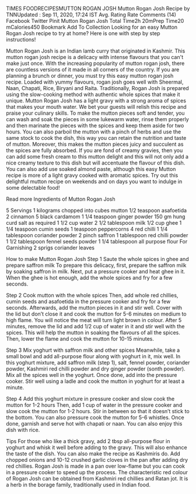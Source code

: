 TIMES FOODRECIPESMUTTON ROGAN JOSH
Mutton Rogan Josh Recipe
by TNNUpdated : Sep 11, 2020, 17:24 IST
Avg. Rating
Rate
 Comments (14)
Facebook
Twitter
Pinit
Mutton Rogan Josh
Total Time2h 20mPrep Time20 mCalories450
Bookmark
Add To Collection
Looking for an easy Mutton Rogan Josh recipe to try at home? Here is one with step by step instructions!

Mutton Rogan Josh is an Indian lamb curry that originated in Kashmir. This mutton rogan josh recipe is a delicacy with intense flavours that you can't make just once. With the increasing popularity of mutton rogan josh, there are countless versions of it made in all corners of the country. If you are planning a brunch or dinner, you must try this easy mutton rogan josh recipe. Loaded with yummy flavours, rogan josh goes well with Sheermal, Naan, Chapati, Rice, Biryani and Raita. Traditionally, Rogan Josh is prepared using the slow-cooking method with authentic whole spices that make it unique. Mutton Rogan Josh has a light gravy with a strong aroma of spices that makes your mouth water. We bet your guests will relish this recipe and praise your culinary skills. To make the mutton pieces soft and tender, you can wash and soak the pieces in some lukewarm water, rinse them properly and then marinate the pieces with the spices and keep them aside for two hours. You can also parboil the mutton with a pinch of herbs and use the same stock to cook the dish, this way you can retain the nutrition and taste of mutton. Moreover, this makes the mutton pieces juicy and succulent as the spices are fully absorbed. If you are fond of creamy gravies, then you can add some fresh cream to this mutton delight and this will not only add a nice creamy texture to this dish but will accentuate the flavour of this dish. You can also add use soaked almond paste, although this easy Mutton recipe is more of a light gravy cooked with aromatic spices. Try out this delightful mutton recipe on weekends and on days you want to indulge in some delectable food!

Read more
Ingredients of Mutton Rogan Josh

5 Servings
1 kilograms chopped into cubes mutton
1/2 teaspoon asafoetida
2 cinnamon
5 black cardamom
1 1/4 teaspoon ginger powder
150 gm hung curd
salt as required
1 1/2 cup water
2 1/2 tablespoon milk
1/2 cup ghee
1 1/4 teaspoon cumin seeds
1 teaspoon peppercorns
4 red chilli
1 1/4 tablespoon coriander powder
2 pinch saffron
1 tablespoon red chilli powder
1 1/2 tablespoon fennel seeds powder
1 1/4 tablespoon all purpose flour
For Garnishing
2 sprigs coriander leaves

How to make Mutton Rogan Josh
Step 1 Saute the whole spices in ghee and prepare saffron milk
To prepare this delicacy, first, prepare the saffron milk by soaking saffron in milk. Next, put a pressure cooker and heat ghee in it. When the ghee is hot enough, add the whole spices and fry for a few seconds.

Step 2 Cook mutton with the whole spices
Then, add whole red chillies, cumin seeds and asafoetida in the pressure cooker and fry for a few seconds. Afterwards, add the mutton pieces in it and stir well. Cover with the lid but don’t close it and cook the mutton for 5-6 minutes on medium to high flame. You will notice the meat will turn light brown in colour. After 5 minutes, remove the lid and add 1/2 cup of water in it and stir well with the spices. This will help the mutton in soaking the flavours of all the spices. Then, lower the flame and cook the mutton for 10-15 minutes.

Step 3 Mix yoghurt with saffron milk and other spices
Meanwhile, take a small bowl and add all-purpose flour along with yoghurt in it, mix well. In this yoghurt mixture, add saffron milk (step 1), salt, fennel powder, coriander powder, Kashmiri red chilli powder and dry ginger powder (sonth powder). Mix all the spices well in the yoghurt. Once done, add into the pressure cooker. Stir well using a ladle and cook the mutton in yoghurt for at least a minute.

Step 4 Add this yoghurt mixture in pressure cooker and slow cook the mutton for 1-2 hours
Then, add 1 cup of water in the pressure cooker and slow cook the mutton for 1-2 hours. Stir in between so that it doesn’t stick to the bottom. You can also pressure cook the mutton for 5-6 whistles. Once done, garnish and serve hot with chapati or naan. You can also enjoy this dish with rice.

Tips
For those who like a thick gravy, add 2 tbsp all-purpose flour in yoghurt and whisk it well before adding to the gravy. This will also enhance the taste of the dish.
You can also make the recipe as Kashmiris do. Add chopped onions and 10-12 crushed garlic cloves in the pan after adding dry red chillies.
Rogan Josh is made in a pan over low-flame but you can cook in a pressure cooker to speed up the process.
The characteristic red colour of Rogan Josh can be obtained from Kashmiri red chillies and Ratan jot. It is a herb in the borage family, traditionally used in Indian food.